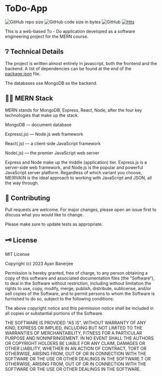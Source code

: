 # ToDo-App

![GitHub repo size](https://img.shields.io/github/repo-size/Ayan-Banerjee-918/ToDo-App-with-Date-Filtering-MERN?style=for-the-badge)
![GitHub code size in bytes](https://img.shields.io/github/languages/code-size/Ayan-Banerjee-918/ToDo-App-with-Date-Filtering-MERN?style=for-the-badge&color=%237b26d1)
![GitHub](https://img.shields.io/github/license/Ayan-Banerjee-918/ToDo-App-with-Date-Filtering-MERN?style=for-the-badge&color=red)
[![Hits](https://hits.sh/github.com/Ayan-Banerjee-918/ToDo-App-with-Date-Filtering-MERN.svg?style=for-the-badge&label=VIEWS&extraCount=18)](https://hits.sh/github.com/Ayan-Banerjee-918/ToDo-App-with-Date-Filtering-MERN/)

This is a web-based To - Do application developed as a software engineering project for the MERN course.

## :grey_question: Technical Details

The project is written almost entirely in javascript, both the frontend and the backend. A list of dependencies can be found at the end of the [package.json](package.json) file.

The databases use MongoDB as the backend.

## :man_technologist: MERN Stack
MERN stands for MongoDB, Express, React, Node, after the four key technologies that make up the stack.

MongoDB — document database

Express(.js) — Node.js web framework

React(.js) — a client-side JavaScript framework

Node(.js) — the premier JavaScript web server

Express and Node make up the middle (application) tier. Express.js is a server-side web framework, and Node.js is the popular and powerful JavaScript server platform. Regardless of which variant you choose, ME(RVA)N is the ideal approach to working with JavaScript and JSON, all the way through.

## :handshake: Contributing

Pull requests are welcome. For major changes, please open an issue first
to discuss what you would like to change.

Please make sure to update tests as appropriate.

## :old_key: License

MIT License

Copyright (c) 2023 Ayan Banerjee

Permission is hereby granted, free of charge, to any person obtaining a copy
of this software and associated documentation files (the "Software"), to deal
in the Software without restriction, including without limitation the rights
to use, copy, modify, merge, publish, distribute, sublicense, and/or sell
copies of the Software, and to permit persons to whom the Software is
furnished to do so, subject to the following conditions:

The above copyright notice and this permission notice shall be included in all
copies or substantial portions of the Software.

THE SOFTWARE IS PROVIDED "AS IS", WITHOUT WARRANTY OF ANY KIND, EXPRESS OR
IMPLIED, INCLUDING BUT NOT LIMITED TO THE WARRANTIES OF MERCHANTABILITY,
FITNESS FOR A PARTICULAR PURPOSE AND NONINFRINGEMENT. IN NO EVENT SHALL THE
AUTHORS OR COPYRIGHT HOLDERS BE LIABLE FOR ANY CLAIM, DAMAGES OR OTHER
LIABILITY, WHETHER IN AN ACTION OF CONTRACT, TORT OR OTHERWISE, ARISING FROM,
OUT OF OR IN CONNECTION WITH THE SOFTWARE OR THE USE OR OTHER DEALINGS IN THE
SOFTWARE.T OR OTHERWISE, ARISING FROM, OUT OF OR IN CONNECTION WITH THE SOFTWARE OR THE USE OR OTHER DEALINGS IN THE SOFTWARE.

